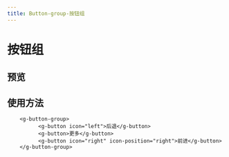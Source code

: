 ```yaml
---
title: Button-group-按钮组
---
```

# 按钮组

## 预览

<button-group-demos></button-group-demos>

## 使用方法
```Vue
    <g-button-group>
          <g-button icon="left">后退</g-button>
          <g-button>更多</g-button>
          <g-button icon="right" icon-position="right">前进</g-button>
    </g-button-group>
```